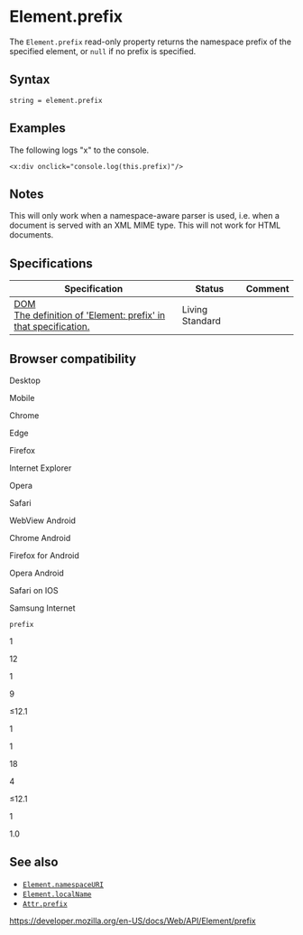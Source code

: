 # Element.prefix

The `Element.prefix` read-only property returns the namespace prefix of the specified element, or `null` if no prefix is specified.

## Syntax

    string = element.prefix

## Examples

The following logs "x" to the console.

    <x:div onclick="console.log(this.prefix)"/>

## Notes

This will only work when a namespace-aware parser is used, i.e. when a document is served with an XML MIME type. This will not work for HTML documents.

## Specifications

<table><thead><tr class="header"><th>Specification</th><th>Status</th><th>Comment</th></tr></thead><tbody><tr class="odd"><td><a href="https://dom.spec.whatwg.org/#dom-element-prefix">DOM<br />
<span class="small">The definition of 'Element: prefix' in that specification.</span></a></td><td><span class="spec-living">Living Standard</span></td><td></td></tr></tbody></table>

## Browser compatibility

Desktop

Mobile

Chrome

Edge

Firefox

Internet Explorer

Opera

Safari

WebView Android

Chrome Android

Firefox for Android

Opera Android

Safari on IOS

Samsung Internet

`prefix`

1

12

1

9

≤12.1

1

1

18

4

≤12.1

1

1.0

## See also

- [`Element.namespaceURI`](namespaceuri)
- [`Element.localName`](localname)
- [`Attr.prefix`](../attr/prefix)

<a href="https://developer.mozilla.org/en-US/docs/Web/API/Element/prefix" class="_attribution-link">https://developer.mozilla.org/en-US/docs/Web/API/Element/prefix</a>
